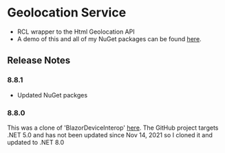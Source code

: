# Geolocation Service
- RCL wrapper to the Html Geolocation API
- A demo of this and all of my NuGet packages can be found [here](https://github.com/marqdouj/Blazor-Demos/).

## Release Notes
### 8.8.1
- Updated NuGet packges

### 8.8.0
This was a clone of 'BlazorDeviceInterop' [here](https://github.com/darnton/BlazorDeviceInterop).
The GitHub project targets .NET 5.0 and has not been updated since Nov 14, 2021 so I cloned it and updated to .NET 8.0
